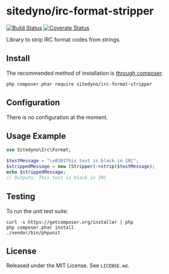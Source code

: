# sitedyno/irc-format-stripper
[![Build Status](https://secure.travis-ci.org/sitedyno/irc-format-stripper.png?branch=master)](https://travis-ci.org/sitedyno/irc-format-stripper)
[![Coverate Status](https://img.shields.io/codecov/c/github/sitedyno/irc-format-stripper.svg?style=flat-square)](https://codecov.io/github/sitedyno/irc-format-stripper)

Library to strip IRC format codes from strings.

## Install

The recommended method of installation is [through composer](https://getcomposer.org).

`php composer.phar require sitedyno/irc-format-stripper`

## Configuration

There is no configuration at the moment.

## Usage Example

```php
use Sitedyno\Irc\Format;

$testMessage = "\x0301This text is black in IRC";
$strippedMessage = new (Stripper)->strip($testMessage);
echo $strippedMessage;
// Outputs: This text is black in IRC
```

## Testing

To run the unit test suite:

```
curl -s https://getcomposer.org/installer | php
php composer.phar install
./vendor/bin/phpunit
```

## License

Released under the MIT License. See `LICENSE.md`.
